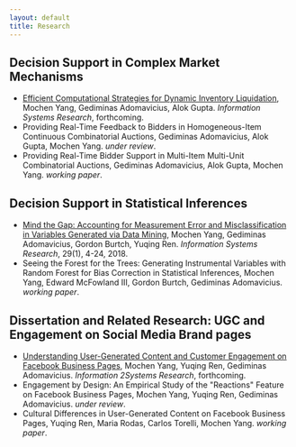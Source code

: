 ```yaml
---
layout: default
title: Research
---
```


## Decision Support in Complex Market Mechanisms

- [Efficient Computational Strategies for Dynamic Inventory Liquidation](https://papers.ssrn.com/sol3/papers.cfm?abstract_id=3251519), Mochen Yang, Gediminas Adomavicius, Alok Gupta. _Information Systems Research_, forthcoming.
- Providing Real-Time Feedback to Bidders in Homogeneous-Item Continuous Combinatorial Auctions, Gediminas Adomavicius, Alok Gupta, Mochen Yang. _under review_.
- Providing Real-Time Bidder Support in Multi-Item Multi-Unit Combinatorial Auctions, Gediminas Adomavicius, Alok Gupta, Mochen Yang. _working paper_.


## Decision Support in Statistical Inferences

- [Mind the Gap: Accounting for Measurement Error and Misclassification in Variables Generated via Data Mining](https://pubsonline.informs.org/doi/full/10.1287/isre.2017.0727), Mochen Yang, Gediminas Adomavicius, Gordon Burtch, Yuqing Ren. _Information Systems Research_, 29(1), 4-24, 2018.
- Seeing the Forest for the Trees: Generating Instrumental Variables with Random Forest for Bias Correction in Statistical Inferences, Mochen Yang, Edward McFowland III, Gordon Burtch, Gediminas Adomavicius. _working paper_.


## Dissertation and Related Research: UGC and Engagement on Social Media Brand pages

- [Understanding User-Generated Content and Customer Engagement on Facebook Business Pages](https://papers.ssrn.com/sol3/papers.cfm?abstract_id=3260294), Mochen Yang, Yuqing Ren, Gediminas Adomavicius. _Information 2Systems Research_, forthcoming.
- Engagement by Design: An Empirical Study of the "Reactions" Feature on Facebook Business Pages, Mochen Yang, Yuqing Ren, Gediminas Adomavicius. _under review_.
- Cultural Differences in User-Generated Content on Facebook Business Pages, Yuqing Ren, Maria Rodas, Carlos Torelli, Mochen Yang. _working paper_.